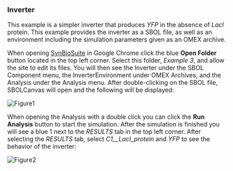 ### Inverter

This example is a simpler inverter that produces _YFP_ in the absence of _LacI_ protein. This example provides the inverter as a SBOL file, as well as an environment including the simulation parameters given as an OMEX archive.

When opening [SynBioSuite](https://synbiosuite.org/) in Google Chrome click the blue __Open Folder__ button located in the top left corner. Select this folder, _Example 3_, and allow the site to edit its files. You will then see the Inverter under the SBOL Component menu, the InverterEnvironment under OMEX Archives, and the Analysis under the Analysis menu. After double-clicking on the SBOL file, SBOLCanvas will open and the following will be displayed:   

![Figure1](../Figures/Inverter)

When opening the Analysis with a double click you can click the __Run Analysis__ button to start the simulation. After the simulation is finished you will see a blue 1 next to the _RESULTS_ tab in the top left corner. After selecting the _RESULTS_ tab, select _C1__LacI_protein_ and _YFP_ to see the behavior of the inverter:

![Figure2](../Figures/Inverter)
